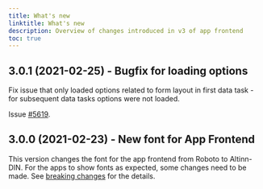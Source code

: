 ```yaml
---
title: What's new
linktitle: What's new
description: Overview of changes introduced in v3 of app frontend
toc: true
---
```


## 3.0.1 (2021-02-25) - Bugfix for loading options
Fix issue that only loaded options related to form layout in first data task - for subsequent data tasks
options were not loaded.

Issue [#5619](https://github.com/Altinn/altinn-studio/issues/5619).

## 3.0.0 (2021-02-23) - New font for App Frontend

This version changes the font for the app frontend from Roboto to Altinn-DIN.
For the apps to show fonts as expected, some changes need to be made. See [breaking changes](../breaking-changes)
for the details.
